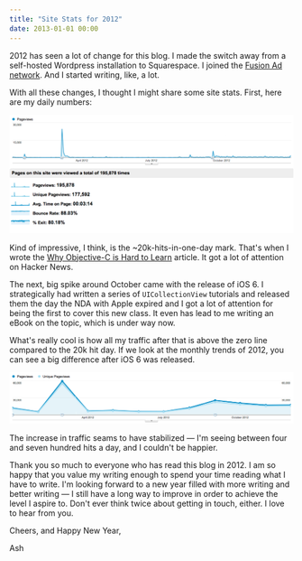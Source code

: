 ```yaml
---
title: "Site Stats for 2012"
date: 2013-01-01 00:00
---
```


2012 has seen a lot of change for this blog. I made the switch away from a self-hosted Wordpress installation to Squarespace. I joined the [Fusion Ad network](http://fusionads.net). And I started writing, like, a lot.

With all these changes, I thought I might share some site stats. First, here are my daily numbers:

 ![](/img/import/blog/site-stats-for-2012/8A6D81F4CF80438BAE9D136A63659A3A.png)

Kind of impressive, I think, is the ~20k-hits-in-one-day mark. That's when I wrote the [Why Objective-C is Hard to Learn](http://ashfurrow.com/blog/2012/03/why-objective-c-is-hard) article. It got a lot of attention on Hacker News.

The next, big spike around October came with the release of iOS 6. I strategically had written a series of `UICollectionView` tutorials and released them the day the NDA with Apple expired and I got a lot of attention for being the first to cover this new class. It even has lead to me writing an eBook on the topic, which is under way now.

What's really cool is how all my traffic after that is above the zero line compared to the 20k hit day. If we look at the monthly trends of 2012, you can see a big difference after iOS 6 was released.

 ![](/img/import/blog/site-stats-for-2012/B6B281E82FB94CAFA6B51A90788352A5.png)

The increase in traffic seams to have stabilized — I'm seeing between four and seven hundred hits a day, and I couldn't be happier.

Thank you so much to everyone who has read this blog in 2012. I am so happy that you value my writing enough to spend your time reading what I have to write. I'm looking forward to a new year filled with more writing and better writing — I still have a long way to improve in order to achieve the level I aspire to. Don't ever think twice about getting in touch, either. I love to hear from you.

Cheers, and Happy New Year,

Ash

<!-- more -->
